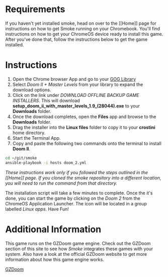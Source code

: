 
# Requirements
If you haven't yet installed smoke, head on over to the [[Home]] page for instructions on how to get Smoke running on your Chromebook.  You'll find instructions on how to get your ChromeOS device ready to install this game.  After you've done that, follow the instructions below to get the game installed.

# Instructions

1. Open the Chrome browser App and go to your [GOG Library](https://www.gog.com/en/account)
1. Select *Doom II + Master Levels* from your library to expand the download options.
1. Click on the link under *DOWNLOAD OFFLINE BACKUP GAME INSTALLERS*.  This will download **setup_doom_ii_with_master_levels_1.9_(28044).exe** to your **Downloads** folder.
1. Once the download completes, open the **Files** app and browse to the **Downloads** folder.
1. Drag the installer into the **Linux files** folder to copy it to your **crostini** home directory.
1. Start the Terminal App.
1. Copy and paste the following two commands onto the terminal to install **Doom II**.

~~~bash
cd ~/git/smoke
ansible-playbook -i hosts doom_2.yml
~~~

*These instructions work only if you followed the steps outlined in the [[Home]] page.  If you cloned the smoke repository into a different location, you will need to run the command from that directory.*

The installation script will take a few minutes to complete.  Once the it's done, you can start the game by clicking on the *Doom 2* from the ChromeOS Application Launcher.  The icon will be located in a group labelled *Linux apps*.  Have Fun!

# Additional Information
This game runs on the GZDoom game engine.  Check out the GZDoom section of this site to see how *Smoke* integrates these games with your system. Also have a look at the official GZDoom website to get more information about how this game engine works.

[GZDoom](https://zdoom.org/downloads)
